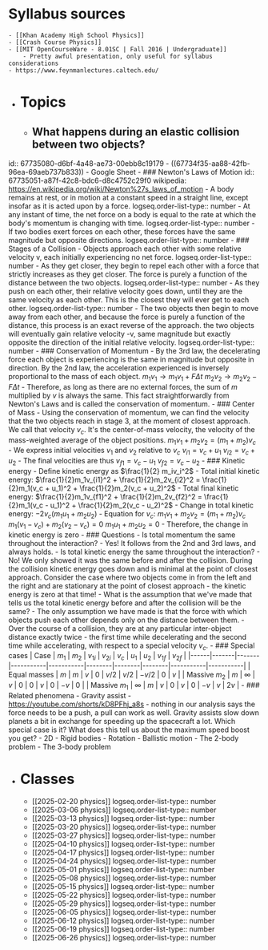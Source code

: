 # Syllabus sources
	- [[Khan Academy High School Physics]]
	- [[Crash Course Physics]]
	- [[MIT OpenCourseWare - 8.01SC | Fall 2016 | Undergraduate]]
		- Pretty awful presentation, only useful for syllabus considerations
	- https://www.feynmanlectures.caltech.edu/
- # Topics
	- ## What happens during an elastic collision between two objects?
id:: 67735080-d6bf-4a48-ae73-00ebb8c19179
		- ((67734f35-aa88-42fb-96ea-69aeb737b833))
		- Google Sheet
		- ### Newton's Laws of Motion
		  id:: 67735051-a87f-42c8-bdc6-d8c4752c29f0
		  wikipedia: https://en.wikipedia.org/wiki/Newton%27s_laws_of_motion
			- A body remains at rest, or in motion at a constant speed in a straight line, except insofar as it is acted upon by a force.
			  logseq.order-list-type:: number
			- At any instant of time, the net force on a body is equal to the rate at which the body's momentum is changing with time.
			  logseq.order-list-type:: number
			- If two bodies exert forces on each other, these forces have the same magnitude but opposite directions.
			  logseq.order-list-type:: number
		- ### Stages of a Collision
			- Objects approach each other with some relative velocity v, each initially experiencing no net force.
			  logseq.order-list-type:: number
			- As they get closer, they begin to repel each other with a force that strictly increases as they get closer. The force is purely a function of the distance between the two objects.
			  logseq.order-list-type:: number
			- As they push on each other, their relative velocity goes down, until they are the same velocity as each other. This is the closest they will ever get to each other.
			  logseq.order-list-type:: number
			- The two objects then begin to move away from each other, and because the force is purely a function of the distance, this process is an exact reverse of the approach. the two objects will eventually gain relative velocity -v, same magnitude but exactly opposite the direction of the initial relative velocity.
			  logseq.order-list-type:: number
		- ### Conservation of Momentum
			- By the 3rd law, the decelerating force each object is experiencing is the same in magnitude but opposite in direction.
			  By the 2nd law, the acceleration experienced is inversely proportional to the mass of each object. 
			  $m_1v_1 \rightarrow m_1v_1 + F \Delta t$
			  $m_2v_2 \rightarrow m_2v_2 - F \Delta t$
			- Therefore, as long as there are no external forces, the sum of $m$ multiplied by $v$ is always the same. This fact straightforwardly from Newton's Laws and is called the conservation of momentum.
		- ### Center of Mass
			- Using the conservation of momentum, we can find the velocity that the two objects reach in stage 3, at the moment of closest approach. We call that velocity $v_c$. It's the center-of-mass velocity, the velocity of the mass-weighted average of the object positions.
			  $m_1v_1 + m_2v_2 = (m_1 + m_2)v_c$
			- We express initial velocities $v_1$ and $v_2$ relative to $v_c$
			  $v_{i1} = v_c + u_1$
			  $v_{i2} = v_c + u_2$
			- The final velocities are thus
			  $v_{f1} = v_c - u_1$
			  $v_{f2} = v_c - u_2$
		- ### Kinetic energy
			- Define kinetic energy as $\frac{1}{2} m_iv_i^2$
			- Total initial kinetic energy:
			  $\frac{1}{2}m_1v_{i1}^2 + \frac{1}{2}m_2v_{i2}^2 = \frac{1}{2}m_1(v_c + u_1)^2 + \frac{1}{2}m_2(v_c + u_2)^2$
			- Total final kinetic energy:
			  $\frac{1}{2}m_1v_{f1}^2 + \frac{1}{2}m_2v_{f2}^2 = \frac{1}{2}m_1(v_c - u_1)^2 + \frac{1}{2}m_2(v_c - u_2)^2$
			- Change in total kinetic energy:
			  $-2v_c(m_1 u_1 + m_2 u_2)$
			- Equation for $v_c$:
			  $m_1v_1 + m_2v_2 = (m_1 + m_2)v_c$
			  $m_1(v_1 - v_c) + m_2(v_2 - v_c) = 0$
			  $m_1u_1 + m_2u_2 = 0$
			- Therefore, the change in kinetic energy is zero
		- ### Questions
			- Is total momentum the same throughout the interaction?
				- Yes! It follows from the 2nd and 3rd laws, and always holds.
			- Is total kinetic energy the same throughout the interaction?
				- No! We only showed it was the same before and after the collision. During the collision kinetic energy goes down and is minimal at the point of closest approach. Consider the case where two objects come in from the left and the right and are stationary at the point of closest approach - the kinetic energy is zero at that time!
			- What is the assumption that we've made that tells us the total kinetic energy before and after the collision will be the same?
				- The only assumption we have made is that the force with which objects push each other depends only on the distance between them.
				- Over the course of a collision, they are at any particular inter-object distance exactly twice - the first time while decelerating and the second time while accelerating, with respect to a special velocity $v_c$.
		- ### Special cases
		  | Case | $m_1$ | $m_2$ | $v_{1i}$ | $v_{2i}$ | $v_c$ | $u_1$ | $u_2$ | $v_{1f}$ | $v_{2f}$ |
		  |------|-------|-------|-----------|-----------|--------|--------|--------|-----------|-----------|
		  | Equal masses | $m$ | $m$ | $v$ | $0$ | $v/2$ | $v/2$ | $-v/2$ | $0$ | $v$ |
		  | Massive $m_2$ | $m$ | $\infty$ | $v$ | $0$ | $0$ | $v$ | $0$ | $-v$ | $0$ |
		  | Massive $m_1$ | $\infty$ | $m$ | $v$ | $0$ | $v$ | $0$ | $-v$ | $v$ | $2v$ |
		- ### Related phenomena
			- Gravity assist - https://youtube.com/shorts/kD8PFhj_a8s - nothing in our analysis says the force needs to be a push, a pull can work as well. Gravity assists slow down planets a bit in exchange for speeding up the spacecraft a lot. Which special case is it? What does this tell us about the maximum speed boost you get?
	- 2D
		- Rigid bodies
			- Rotation
		- Ballistic motion
		- The 2-body problem
		- The 3-body problem
- # Classes
	- [[2025-02-20 physics]]
	  logseq.order-list-type:: number
	- [[2025-03-06 physics]]
	  logseq.order-list-type:: number
	- [[2025-03-13 physics]]
	  logseq.order-list-type:: number
	- [[2025-03-20 physics]]
	  logseq.order-list-type:: number
	- [[2025-03-27 physics]]
	  logseq.order-list-type:: number
	- [[2025-04-10 physics]]
	  logseq.order-list-type:: number
	- [[2025-04-17 physics]]
	  logseq.order-list-type:: number
	- [[2025-04-24 physics]]
	  logseq.order-list-type:: number
	- [[2025-05-01 physics]]
	  logseq.order-list-type:: number
	- [[2025-05-08 physics]]
	  logseq.order-list-type:: number
	- [[2025-05-15 physics]]
	  logseq.order-list-type:: number
	- [[2025-05-22 physics]]
	  logseq.order-list-type:: number
	- [[2025-05-29 physics]]
	  logseq.order-list-type:: number
	- [[2025-06-05 physics]]
	  logseq.order-list-type:: number
	- [[2025-06-12 physics]]
	  logseq.order-list-type:: number
	- [[2025-06-19 physics]]
	  logseq.order-list-type:: number
	- [[2025-06-26 physics]]
	  logseq.order-list-type:: number